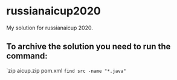 # russianaicup2020

My solution for russianaicup 2020.


## To archive the solution you need to run the command:
`zip aicup.zip pom.xml ``find src -name "*.java"``

